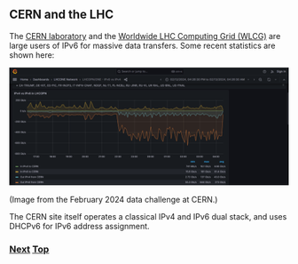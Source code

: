## CERN and the LHC

The [CERN laboratory](https://www.cern.ch) and the
[Worldwide LHC Computing Grid (WLCG)](https://home.cern/science/computing/grid)
are large users of IPv6 for massive data transfers. Some recent
statistics are shown here:

<img src="./CERN-IPv6-Feb24.png" alt="Graph showing 644 Gb/s"> 

(Image from the February 2024 data challenge at CERN.)

The CERN site itself operates a classical IPv4 and IPv6 dual stack, and
uses DHCPv6 for IPv6 address assignment.

<!-- Link lines generated automatically; do not delete -->

### [<ins>Next</ins>](../8.%20Deployment%20Status/8.%20Deployment%20Status.md) [<ins>Top</ins>](7.%20Case%20Studies.md)

